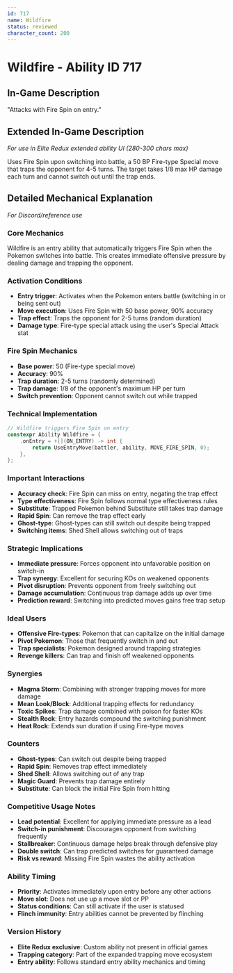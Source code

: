 ```yaml
---
id: 717
name: Wildfire
status: reviewed
character_count: 200
---
```


# Wildfire - Ability ID 717

## In-Game Description
"Attacks with Fire Spin on entry."

## Extended In-Game Description
*For use in Elite Redux extended ability UI (280-300 chars max)*

Uses Fire Spin upon switching into battle, a 50 BP Fire-type Special move that traps the opponent for 4-5 turns. The target takes 1/8 max HP damage each turn and cannot switch out until the trap ends. 

## Detailed Mechanical Explanation
*For Discord/reference use*

### Core Mechanics
Wildfire is an entry ability that automatically triggers Fire Spin when the Pokemon switches into battle. This creates immediate offensive pressure by dealing damage and trapping the opponent.

### Activation Conditions
- **Entry trigger**: Activates when the Pokemon enters battle (switching in or being sent out)
- **Move execution**: Uses Fire Spin with 50 base power, 90% accuracy
- **Trap effect**: Traps the opponent for 2-5 turns (random duration)
- **Damage type**: Fire-type special attack using the user's Special Attack stat

### Fire Spin Mechanics
- **Base power**: 50 (Fire-type special move)
- **Accuracy**: 90%
- **Trap duration**: 2-5 turns (randomly determined)
- **Trap damage**: 1/8 of the opponent's maximum HP per turn
- **Switch prevention**: Opponent cannot switch out while trapped

### Technical Implementation
```c
// Wildfire triggers Fire Spin on entry
constexpr Ability Wildfire = {
    .onEntry = +[](ON_ENTRY) -> int { 
        return UseEntryMove(battler, ability, MOVE_FIRE_SPIN, 0); 
    },
};
```

### Important Interactions
- **Accuracy check**: Fire Spin can miss on entry, negating the trap effect
- **Type effectiveness**: Fire Spin follows normal type effectiveness rules
- **Substitute**: Trapped Pokemon behind Substitute still takes trap damage
- **Rapid Spin**: Can remove the trap effect early
- **Ghost-type**: Ghost-types can still switch out despite being trapped
- **Switching items**: Shed Shell allows switching out of traps

### Strategic Implications
- **Immediate pressure**: Forces opponent into unfavorable position on switch-in
- **Trap synergy**: Excellent for securing KOs on weakened opponents
- **Pivot disruption**: Prevents opponent from freely switching out
- **Damage accumulation**: Continuous trap damage adds up over time
- **Prediction reward**: Switching into predicted moves gains free trap setup

### Ideal Users
- **Offensive Fire-types**: Pokemon that can capitalize on the initial damage
- **Pivot Pokemon**: Those that frequently switch in and out
- **Trap specialists**: Pokemon designed around trapping strategies
- **Revenge killers**: Can trap and finish off weakened opponents

### Synergies
- **Magma Storm**: Combining with stronger trapping moves for more damage
- **Mean Look/Block**: Additional trapping effects for redundancy
- **Toxic Spikes**: Trap damage combined with poison for faster KOs
- **Stealth Rock**: Entry hazards compound the switching punishment
- **Heat Rock**: Extends sun duration if using Fire-type moves

### Counters
- **Ghost-types**: Can switch out despite being trapped
- **Rapid Spin**: Removes trap effect immediately
- **Shed Shell**: Allows switching out of any trap
- **Magic Guard**: Prevents trap damage entirely
- **Substitute**: Can block the initial Fire Spin from hitting

### Competitive Usage Notes
- **Lead potential**: Excellent for applying immediate pressure as a lead
- **Switch-in punishment**: Discourages opponent from switching frequently
- **Stallbreaker**: Continuous damage helps break through defensive play
- **Double switch**: Can trap predicted switches for guaranteed damage
- **Risk vs reward**: Missing Fire Spin wastes the ability activation

### Ability Timing
- **Priority**: Activates immediately upon entry before any other actions
- **Move slot**: Does not use up a move slot or PP
- **Status conditions**: Can still activate if the user is statused
- **Flinch immunity**: Entry abilities cannot be prevented by flinching

### Version History
- **Elite Redux exclusive**: Custom ability not present in official games
- **Trapping category**: Part of the expanded trapping move ecosystem
- **Entry ability**: Follows standard entry ability mechanics and timing